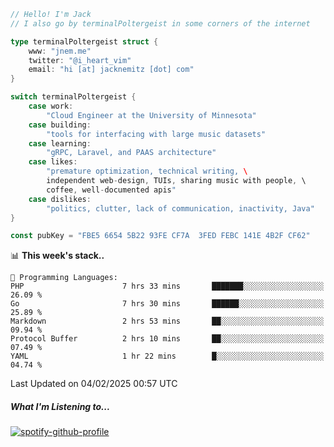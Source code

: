 ```go
// Hello! I'm Jack
// I also go by terminalPoltergeist in some corners of the internet

type terminalPoltergeist struct {
    www: "jnem.me"
    twitter: "@i_heart_vim"
    email: "hi [at] jacknemitz [dot] com"
}

switch terminalPoltergeist {
    case work:
        "Cloud Engineer at the University of Minnesota"
    case building:
        "tools for interfacing with large music datasets"
    case learning:
        "gRPC, Laravel, and PAAS architecture"
    case likes:
        "premature optimization, technical writing, \
        independent web-design, TUIs, sharing music with people, \
        coffee, well-documented apis"
    case dislikes:
        "politics, clutter, lack of communication, inactivity, Java"
}

const pubKey = "FBE5 6654 5B22 93FE CF7A  3FED FEBC 141E 4B2F CF62"
```

<!--START_SECTION:waka-->
📊 **This week's stack..** 

```text
💬 Programming Languages: 
PHP                      7 hrs 33 mins       ███████░░░░░░░░░░░░░░░░░░   26.09 % 
Go                       7 hrs 30 mins       ██████░░░░░░░░░░░░░░░░░░░   25.89 % 
Markdown                 2 hrs 53 mins       ██░░░░░░░░░░░░░░░░░░░░░░░   09.94 % 
Protocol Buffer          2 hrs 10 mins       ██░░░░░░░░░░░░░░░░░░░░░░░   07.49 % 
YAML                     1 hr 22 mins        █░░░░░░░░░░░░░░░░░░░░░░░░   04.74 % 
```


 Last Updated on 04/02/2025 00:57 UTC
<!--END_SECTION:waka-->

##### What I'm Listening to...

[![spotify-github-profile](https://jnem.me/listening-item?maxAge=2592000)](https://jnem.me/listening)
